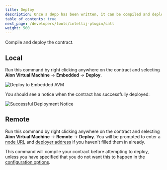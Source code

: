 ```yaml
---
title: Deploy
description: Once a dApp has been written, it can be compiled and deployed to a local or remote blockchain network. Deploying dApps is similar to how regular applications are deployed currently, however there are some differences. One major difference is that to deploy an application to a public blockchain network, an account must be supplied with tokens in order to cover the deployment costs. However, when deploying to a local network through the Aion4j plugin there is no need to create an account or supply it with test tokens, as everything is contained within the local network.
table_of_contents: true
next_page: /developers/tools/intellij-plugin/call
weight: 500
---
```


Compile and deploy the contract.

## Local

Run this command by right clicking anywhere on the contract and selecting **Aion Virtual Machine** → **Embedded** → **Deploy**.

![Deploy to Embedded AVM](https://raw.githubusercontent.com/aionnetwork/docs/master/developers/tools/intellij-plugin/images/deploy-to-embedded.gif)

You should see a notice when the contract has successfully deployed:

![Successful Deployment Notice](https://raw.githubusercontent.com/aionnetwork/docs/master/developers/tools/intellij-plugin/images/successful-deployment-notice.png)

## Remote

Run this command by right clicking anywhere on the contract and selecting **Aion Virtual Machine** → **Remote** → **Deploy**. You will be prompted to enter a [node URL](/developers/tools/intellij-plugin/configure-the-plugin) and [deployer address](/developers/tools/intellij-plugin/configure-the-plugin) if you haven't filled them in already.

This command will compile your contract before attempting to deploy, unless you have specified that you do not want this to happen in the [configuration options](/developers/tools/intellij-plugin/configure-the-plugin).

